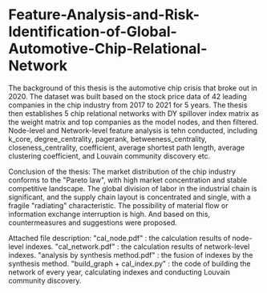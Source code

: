 # Feature-Analysis-and-Risk-Identification-of-Global-Automotive-Chip-Relational-Network

The background of this thesis is the automotive chip crisis that broke out in 2020. The dataset was built based on the stock price data of 42 leading companies in the chip industry from 2017 to 2021 for 5 years. The thesis then establishes 5 chip relational networks with DY spillover index matrix as the weight matrix and top companies as the model nodes, and then filtered. Node-level and Network-level feature analysis is tehn conducted, including k_core, degree_centrality, pagerank, betweeness_centrality, closeness_centrality, coefficient, average shortest path length, average clustering coefficient, and Louvain community discovery etc.

Conclusion of the thesis: The market distribution of the chip industry conforms to the "Pareto law", with high market concentration and stable competitive landscape. The global division of labor in the industrial chain is significant, and the supply chain layout is concentrated and single, with a fragile "radiating" characteristic. The possibility of material flow or information exchange interruption is high. And based on this, countermeasures and suggestions were proposed.

Attached file description:
"cal_node.pdf" : the calculation results of node-level indexes.
"cal_network.pdf" : the calculation results of network-level indexes.
"analysis by synthesis method.pdf" : the fusion of indexes by the synthesis method.
"build_graph + cal_index.py" : the code of building the network of every year, calculating indexes and conducting Louvain community discovery.
